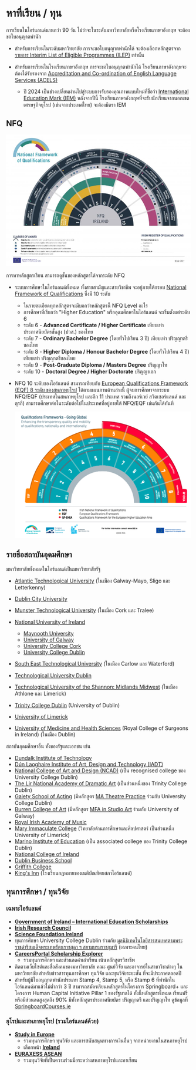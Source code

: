 
# หาที่เรียน / ทุน

การเรียนในไอร์แลนด์นานกว่า 90 วัน ไม่ว่าจะในระดับมหาวิทยาลัยหรือโรงเรียนภาษาอังกฤษ
จะต้องขอใบอนุญาตพำนัก

- สำหรับการเรียนในระดับมหาวิทยาลัย การจะขอใบอนุญาตพำนักได้
  จะต้องเลือกหลักสูตรจาก[รายการ Interim List of Eligible Programmes (ILEP)](https://www.irishimmigration.ie/coming-to-study-in-ireland/what-are-my-study-options/a-third-level-course-or-a-language-course/)
  เท่านั้น

- สำหรับการเรียนในโรงเรียนภาษาอังกฤษ การจะขอใบอนุญาตพำนักได้
  โรงเรียนภาษาอังกฤษจะต้องได้รับรองจาก
  [Accreditation and Co-ordination of English Language Services (ACELS)](https://www.acels.ie)
  - ปี 2024 เป็นช่วงเปลี่ยนผ่านไปสู่ระบบการรับรองคุณภาพแบบใหม่ที่ชื่อว่า
    [International Education Mark (IEM)](https://www.qqi.ie/what-we-do/quality-assurance-of-education-and-training/what-is-the-international-education-mark)
    หลังจากปีนี้ โรงเรียนภาษาอังกฤษที่จะรับนักเรียนจากนอกเขตเศรษฐกิจยุโรป (เช่นจากประเทศไทย)
    จะต้องมีตรา IEM

## NFQ

[![National Framework of Qualifications](./img/nfq-2021.jpg "National Framework of Qualifications")](https://www.qqi.ie/what-we-do/the-qualifications-system/national-framework-of-qualifications)

การหาหลักสูตรเรียน สามารถดูชั้นของหลักสูตรได้จากระดับ NFQ

- ระบบการศึกษาในไอร์แลนด์ทั้งหมด ทั้งสายสามัญและสายวิชาชีพ จะอยู่ภายใต้กรอบ
  [National Framework of Qualifications](https://www.qqi.ie/what-we-do/the-qualifications-system/national-framework-of-qualifications)
  ซึ่งมี 10 ระดับ
  - ในรายละเอียดทุกหลักสูตรจะมีบอกว่าหลักสูตรนี้ NFQ Level อะไร
  - การศึกษาที่เรียกว่า "Higher Education" หรืออุดมศึกษาในไอร์แลนด์ จะเริ่มตั้งแต่ระดับ 6
  - ระดับ 6 - **Advanced Certificate / Higher Certificate** เทียบเท่า ประกาศนียบัตรชั้นสูง (ปวส.) ของไทย
  - ระดับ 7 - **Ordinary Bachelor Degree** (โดยทั่วไปเรียน 3 ปี) เทียบเท่า ปริญญาตรีของไทย
  - ระดับ 8 - **Higher Diploma / Honour Bachelor Degree** (โดยทั่วไปเรียน 4 ปี) เทียบเท่า ปริญญาตรีของไทย
  - ระดับ 9 - **Post-Graduate Diploma / Masters Degree** ปริญญาโท
  - ระดับ 10 - **Doctoral Degree / Higher Doctorate** ปริญญาเอก
- NFQ 10 ระดับของไอร์แลนด์ สามารถเทียบกับ
  [European Qualifications Framework (EQF) 8 ระดับ ของสหภาพยุโรป](https://europass.europa.eu/en/europass-digital-tools/european-qualifications-framework) ได้ตามแผนภาพด้านล่างนี้
  ผู้จบการศึกษาจากระบบ NFQ/EQF (ประเทศในสหภาพยุโรป และอีก 11 ประเทศ
  รวมถึงนอร์เวย์ สวิตเซอร์แลนด์ และตุรกี)
  สามารถศึกษาต่อในระดับต่อไปในประเทศที่อยู่ภายใต้ NFQ/EQF เช่นกันได้ทันที

  [![เทียบ NFQ กับ EQF](./img/nfq-eqf.png "เทียบ NFQ สีเขียว กับ EQF สีส้ม")](https://europass.europa.eu/en/europass-digital-tools/european-qualifications-framework)

## รายชื่อสถาบันอุดมศึกษา

มหาวิทยาลัยทั้งหมดในไอร์แลนด์เป็นมหาวิทยาลัยรัฐ

- [Atlantic Technological University](https://www.atu.ie/) (ในเมือง Galway-Mayo, Sligo และ Letterkenny)

- [Dublin City University](https://www.dcu.ie/)
- [Munster Technological University](https://www.mtu.ie/) (ในเมือง Cork และ Tralee)

- [National University of Ireland](https://www.nui.ie/)
  - [Maynooth University](https://www.maynoothuniversity.ie/)
  - [University of Galway](https://www.universityofgalway.ie/)
  - [University College Cork](https://www.ucc.ie/)
  - [University College Dublin](https://www.ucd.ie/)
- [South East Technological University](https://www.setu.ie/) (ในเมือง Carlow และ Waterford)
- [Technological University Dublin](https://www.tudublin.ie/)
- [Technological University of the Shannon: Midlands Midwest](https://tus.ie/) (ในเมือง Athlone และ Limerick)
- [Trinity College Dublin](https://www.tcd.ie/) (University of Dublin)
- [University of Limerick](https://www.ul.ie/)
- [University of Medicine and Health Sciences](https://www.rcsi.com/) (Royal College of Surgeons in Ireland) (ในเมือง Dublin)

สถาบันอุดมศึกษาอื่น ทั้งของรัฐและเอกชน เช่น

- [Dundalk Institute of Technology](https://www.dkit.ie/)
- [Dún Laoghaire Institute of Art, Design and Technology (IADT)](https://iadt.ie/)
- [National College of Art and Design (NCAD)](https://www.ncad.ie/) (เป็น recognised college ของ University College Dublin)
- [The Lir National Academy of Dramatic Art](https://www.thelir.ie/) (เป็นส่วนหนึ่งของ Trinity College Dublin)
- [Gaiety School of Acting](https://gaietyschool.com/) (มีหลักสูตร [MA Theatre Practice](https://hub.ucd.ie/usis/!W_HU_MENU.P_PUBLISH?p_tag=PROG&MAJR=Z243) ร่วมกับ University College Dublin)
- [Burren College of Art](https://www.burrencollege.ie/) (มีหลักสูตร [MFA in Studio Art](https://www.universityofgalway.ie/courses/taught-postgraduate-courses/fine-art-studio-art.html) ร่วมกับ University of Galway)
- [Royal Irish Academy of Music](https://www.riam.ie/)
- [Mary Immaculate College](https://www.mic.ul.ie/) (วิทยาลัยด้านการศึกษาและศิลปศาสตร์ เป็นส่วนหนึ่ง University of Limerick)
- [Marino Institute of Education](https://www.mie.ie/) (เป็น associated college ของ Trinity College Dublin)
- [National College of Ireland](https://www.ncirl.ie/)
- [Dublin Business School](https://www.dbs.ie/)
- [Griffith College](https://www.griffith.ie/)
- [King's Inn](https://www.kingsinns.ie/) (โรงเรียนกฎหมายของเนติบัณฑิตยสภาไอร์แลนด์)

## ทุนการศึกษา / ทุนวิจัย

### เฉพาะไอร์แลนด์

- **[Government of Ireland – International Education Scholarships](https://hea.ie/policy/internationalisation/goi-ies/)**
- **[Irish Research Council](https://www.educationinireland.com/en/)**
- **[Science Foundation Ireland](https://www.sfi.ie/)**
- ทุนการศึกษา University College Dublin ร่วมกับ [มูลนิธิเทคโนโลยีสารสนเทศตามพระราชดำริสมเด็จพระเทพรัตนราชสุดา ฯ สยามบรมราชกุมารี](https://www.princess-it.org/scholarship/ucd/) (เฉพาะคนไทย)
- **[CareersPortal Scholarship Explorer](https://careersportal.ie/scholarships/)**
  - รวมทุนการศึกษา และส่วนลดค่าเล่าเรียน เน้นหลักสูตรวิชาชีพ
- ติดตามเว็บไซต์และสื่อสังคมของมหาวิทยาลัย คณะ ศูนย์วิจัย และอาจารย์ในสาขาวิชาต่างๆ
  ในมหาวิทยาลัย สำหรับข่าวสารทุนการศึกษา ทุนวิจัย และทุนวิจัยระยะสั้น ที่จะมีประกาศตลอดปี
- สำหรับผู้มีใบอนุญาตพำนักประเภท Stamp 4, Stamp 5, หรือ Stamp 6
  ที่พำนักในไอร์แลนด์มาแล้วไม่ต่ำกว่า 3 ปี สามารถสมัครเรียนหลักสูตรในโครงการ
  Springboard+ และโครงการ Human Capital Initiative Pillar 1 ของรัฐบาลได้ ทั้งนี้หลักสูตรทั้งหมด เรียนฟรี หรือมีส่วนลดสูงสุดถึง 90% มีทั้งหลักสูตรประกาศนียบัตร ปริญญาตรี และปริญญาโท ดูข้อมูลที่ [SpringboardCourses.ie](https://springboardcourses.ie/)

### ยุโรปและสหภาพยุโรป (รวมไอร์แลนด์ด้วย)

- **[Study in Europe](https://education.ec.europa.eu/study-in-europe/planning-your-studies/scholarships-and-funding)**
  - รวมทุนการศึกษา ทุนวิจัย และการสนับสนุนทางการเงินอื่นๆ จากหน่วยงานในสหภาพยุโรป
  - เลือกหน้า **[Ireland](https://education.ec.europa.eu/study-in-europe/countries/ireland)**
- **[EURAXESS ASEAN](https://euraxess.ec.europa.eu/worldwide/asean)**
  - รวมทุนวิจัยที่เป็นความร่วมมือระหว่างสหภาพยุโรปและอาเซียน
